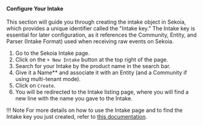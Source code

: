 #### Configure Your Intake

This section will guide you through creating the intake object in Sekoia, which provides a unique identifier called the "Intake key." The Intake key is essential for later configuration, as it references the Community, Entity, and Parser (Intake Format) used when receiving raw events on Sekoia.

1. Go to the Sekoia Intake page.
2. Click on the `+ New Intake` button at the top right of the page.
3. Search for your Intake by the product name in the search bar.
4. Give it a Name** and associate it with an Entity (and a Community if using multi-tenant mode).
5. Click on `Create`.
6. You will be redirected to the Intake listing page, where you will find a new line with the name you gave to the Intake.

!!! Note
    For more details on how to use the Intake page and to find the Intake key you just created, refer to [this documentation](https://docs.sekoia.io/xdr/features/automate/manage-accounts/).

